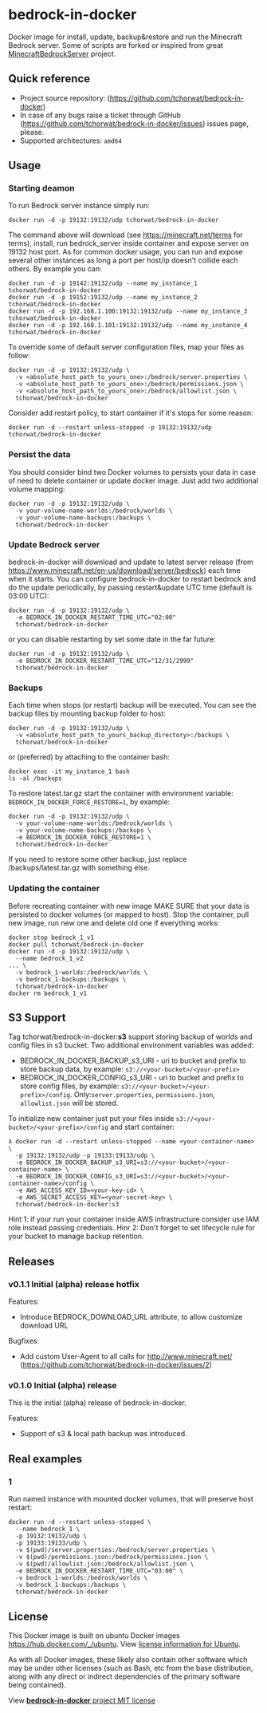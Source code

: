 # bedrock-in-docker
Docker image for install, update, backup&restore and run the Minecraft Bedrock server. Some of scripts are forked or inspired from great [MinecraftBedrockServer](https://github.com/TheRemote/MinecraftBedrockServer) project.

## Quick reference
* Project source repository: (https://github.com/tchorwat/bedrock-in-docker)
* In case of any bugs raise a ticket through GitHub (https://github.com/tchorwat/bedrock-in-docker/issues) issues page, please.
* Supported architectures: `amd64`

## Usage

### Starting deamon

To run Bedrock server instance simply run:
```
docker run -d -p 19132:19132/udp tchorwat/bedrock-in-docker
```

The command above will download (see  https://minecraft.net/terms for terms), install, run bedrock_server inside container and expose server on 19132 host port. As for common docker usage, you can run and expose several other instances as long a port per host/ip doesn't collide each others. By example you can:
```
docker run -d -p 19142:19132/udp --name my_instance_1 tchorwat/bedrock-in-docker
docker run -d -p 19152:19132/udp --name my_instance_2 tchorwat/bedrock-in-docker
docker run -d -p 192.168.1.100:19132:19132/udp --name my_instance_3 tchorwat/bedrock-in-docker
docker run -d -p 192.168.1.101:19132:19132/udp --name my_instance_4 tchorwat/bedrock-in-docker
```

To override some of default server configuration files, map your files as follow:
```
docker run -d -p 19132:19132/udp \
  -v <absolute_host_path_to_yours_one>:/bedrock/server.properties \
  -v <absolute_host_path_to_yours_one>:/bedrock/permissions.json \
  -v <absolute_host_path_to_yours_one>:/bedrock/allowlist.json \
  tchorwat/bedrock-in-docker
```

Consider add restart policy, to start container if it's stops for some reason:
```
docker run -d --restart unless-stopped -p 19132:19132/udp tchorwat/bedrock-in-docker
```

### Persist the data

You should consider bind two Docker volumes to persists your data in case of need to delete container or update docker image. Just add two additional volume mapping:
```
docker run -d -p 19132:19132/udp \
  -v your-volume-name-worlds:/bedrock/worlds \
  -v your-volume-name-backups:/backups \
  tchorwat/bedrock-in-docker
```

### Update Bedrock server

bedrock-in-docker will download and update to latest server release (from https://www.minecraft.net/en-us/download/server/bedrock) each time when it starts. You can configure bedrock-in-docker to restart bedrock and do the update periodically, by passing restart&update UTC time (default is 03:00 UTC):
```
docker run -d -p 19132:19132/udp \
  -e BEDROCK_IN_DOCKER_RESTART_TIME_UTC="02:00"
  tchorwat/bedrock-in-docker
```
or you can disable restarting by set some date in the far future:
```
docker run -d -p 19132:19132/udp \
  -e BEDROCK_IN_DOCKER_RESTART_TIME_UTC="12/31/2999"
  tchorwat/bedrock-in-docker
```

### Backups
Each time when stops (or restart) backup will be executed. You can see the backup files by mounting backup folder to host:
```
docker run -d -p 19132:19132/udp \
  -v <absolute_host_path_to_yours_backup_directory>:/backups \
  tchorwat/bedrock-in-docker
```

or (preferred) by attaching to the container bash:
```
docker exec -it my_instance_1 bash
ls -al /backups
```

To restore latest.tar.gz start the container with environment variable: `BEDROCK_IN_DOCKER_FORCE_RESTORE=1`, by example:
```
docker run -d -p 19132:19132/udp \
  -v your-volume-name-worlds:/bedrock/worlds \
  -v your-volume-name-backups:/backups \
  -e BEDROCK_IN_DOCKER_FORCE_RESTORE=1 \
  tchorwat/bedrock-in-docker
```

If you need to restore some other backup, just replace /backups/latest.tar.gz with something else.

### Updating the container
Before recreating container with new image MAKE SURE that your data is persisted to docker volumes (or mapped to host).
Stop the container, pull new image, run new one and delete old one if everything works:
```
docker stop bedrock_1_v1
docker pull tchorwat/bedrock-in-docker
docker run -d -p 19132:19132/udp \
  --name bedrock_1_v2
... \
  -v bedrock_1-worlds:/bedrock/worlds \
  -v bedrock_1-backups:/backups \
  tchorwat/bedrock-in-docker
docker rm bedrock_1_v1
```

## S3 Support
Tag tchorwat/bedrock-in-docker:__s3__ support storing backup of worlds and config files in s3 bucket. Two additional environment variables was added:
- BEDROCK_IN_DOCKER_BACKUP_s3_URI - uri to bucket and prefix to store backup data, by example: `s3://<your-bucket>/<your-prefix>`
- BEDROCK_IN_DOCKER_CONFIG_s3_URI - uri to bucket and prefix to store config files, by example: `s3://<your-bucket>/<your-prefix>/config`. Only:`server.properties`, `permissions.json`, `allowlist.json` will be stored.

To initialize new container just put your files inside `s3://<your-bucket>/<your-prefix>/config` and start container:

```
λ docker run -d --restart unless-stopped --name <your-container-name> \
  -p 19132:19132/udp -p 19133:19133/udp \
  -e BEDROCK_IN_DOCKER_BACKUP_s3_URI=s3://<your-bucket>/<your-container-name> \
  -e BEDROCK_IN_DOCKER_CONFIG_s3_URI=s3://<your-bucket>/<your-container-name>/config \
  -e AWS_ACCESS_KEY_ID=<your-key-id> \
  -e AWS_SECRET_ACCESS_KEY=<your-secret-key> \
  tchorwat/bedrock-in-docker:s3
```

Hint 1: if your run your container inside AWS infrastructure consider use IAM role instead passing credentials.
Hinr 2: Don't forget to set lifecycle rule for your bucket to manage backup retention.

## Releases

### v0.1.1 Initial (alpha) release hotfix
Features:
- Introduce BEDROCK_DOWNLOAD_URL attribute, to allow customize download URL

Bugfixes:
- Add custom User-Agent to all calls for http://www.minecraft.net/ (https://github.com/tchorwat/bedrock-in-docker/issues/2)

### v0.1.0 Initial (alpha) release
This is the initial (alpha) release of bedrock-in-docker.

Features:
- Support of s3 & local path backup was introduced.

## Real examples

### 1
Run named instance with mounted docker volumes, that will preserve host restart:
```
docker run -d --restart unless-stopped \
  --name bedrock_1 \
  -p 19132:19132/udp \
  -p 19133:19133/udp \
  -v $(pwd)/server.properties:/bedrock/server.properties \
  -v $(pwd)/permissions.json:/bedrock/permissions.json \
  -v $(pwd)/allowlist.json:/bedrock/allowlist.json \
  -e BEDROCK_IN_DOCKER_RESTART_TIME_UTC="03:00" \
  -v bedrock_1-worlds:/bedrock/worlds \
  -v bedrock_1-backups:/backups \
  tchorwat/bedrock-in-docker
```

## License
This Docker image is built on ubuntu Docker images https://hub.docker.com/_/ubuntu. View [license information for Ubuntu](https://ubuntu.com/licensing).

As with all Docker images, these likely also contain other software which may be under other licenses (such as Bash, etc from the base distribution, along with any direct or indirect dependencies of the primary software being contained).

View [**bedrock-in-docker** project MIT license](https://github.com/tchorwat/bedrock-in-docker/blob/main/LICENSE)
